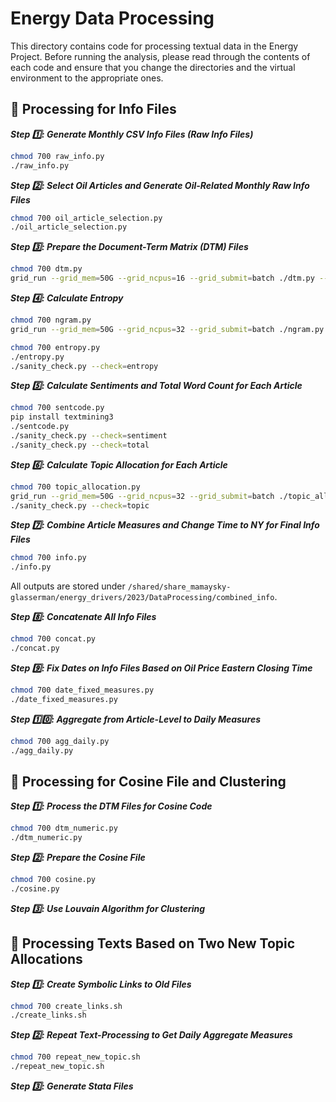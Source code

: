 # Energy Data Processing

This directory contains code for processing textual data in the Energy Project. Before running the analysis, please read through the contents of each code and ensure that you change the directories and the virtual environment to the appropriate ones.

## :file_folder: Processing for Info Files

***Step :one:: Generate Monthly CSV Info Files (Raw Info Files)***
```bash
chmod 700 raw_info.py
./raw_info.py
```

***Step :two:: Select Oil Articles and Generate Oil-Related Monthly Raw Info Files***
```bash
chmod 700 oil_article_selection.py
./oil_article_selection.py
```

***Step :three:: Prepare the Document-Term Matrix (DTM) Files***
```bash
chmod 700 dtm.py
grid_run --grid_mem=50G --grid_ncpus=16 --grid_submit=batch ./dtm.py --usePandas '' 
```

***Step :four:: Calculate Entropy***
```bash
chmod 700 ngram.py
grid_run --grid_mem=50G --grid_ncpus=32 --grid_submit=batch ./ngram.py

chmod 700 entropy.py
./entropy.py
./sanity_check.py --check=entropy
```

***Step :five:: Calculate Sentiments and Total Word Count for Each Article***
```bash
chmod 700 sentcode.py
pip install textmining3
./sentcode.py
./sanity_check.py --check=sentiment
./sanity_check.py --check=total
```

***Step :six:: Calculate Topic Allocation for Each Article***
```bash
chmod 700 topic_allocation.py
grid_run --grid_mem=50G --grid_ncpus=32 --grid_submit=batch ./topic_allocation.py
./sanity_check.py --check=topic
```

***Step :seven:: Combine Article Measures and Change Time to NY for Final Info Files***
```bash
chmod 700 info.py
./info.py
```
All outputs are stored under `/shared/share_mamaysky-glasserman/energy_drivers/2023/DataProcessing/combined_info`.

***Step :eight:: Concatenate All Info Files***
```bash
chmod 700 concat.py
./concat.py
```

***Step :nine:: Fix Dates on Info Files Based on Oil Price Eastern Closing Time***
```bash
chmod 700 date_fixed_measures.py
./date_fixed_measures.py
```

***Step :one::zero:: Aggregate from Article-Level to Daily Measures***
```bash
chmod 700 agg_daily.py
./agg_daily.py
```

## :file_folder: Processing for Cosine File and Clustering

***Step :one:: Process the DTM Files for Cosine Code***
```bash
chmod 700 dtm_numeric.py
./dtm_numeric.py
```

***Step :two:: Prepare the Cosine File***
```bash
chmod 700 cosine.py
./cosine.py
```

***Step :three:: Use Louvain Algorithm for Clustering***

## :file_folder: Processing Texts Based on Two New Topic Allocations

***Step :one:: Create Symbolic Links to Old Files***
```bash
chmod 700 create_links.sh
./create_links.sh
```

***Step :two:: Repeat Text-Processing to Get Daily Aggregate Measures***
```bash
chmod 700 repeat_new_topic.sh
./repeat_new_topic.sh
```

***Step :three:: Generate Stata Files***
